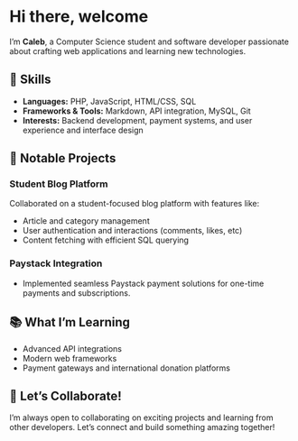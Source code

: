 # Hi there, welcome

I’m **Caleb**, a Computer Science student and software developer passionate about crafting web applications and learning new technologies.  

## 🔧 Skills  
- **Languages:** PHP, JavaScript, HTML/CSS, SQL
- **Frameworks & Tools:** Markdown, API integration, MySQL, Git
- **Interests:** Backend development, payment systems, and user experience and interface design

## 🌟 Notable Projects
### **Student Blog Platform**
Collaborated on a student-focused blog platform with features like:
- Article and category management
- User authentication and interactions (comments, likes, etc)
- Content fetching with efficient SQL querying

### **Paystack Integration**
- Implemented seamless Paystack payment solutions for one-time payments and subscriptions.

## 📚 What I’m Learning
- Advanced API integrations
- Modern web frameworks
- Payment gateways and international donation platforms

## 🤝 Let’s Collaborate!
I’m always open to collaborating on exciting projects and learning from other developers. Let’s connect and build something amazing together!


<!---
AwaniCaleb/AwaniCaleb is a ✨ special ✨ repository because its `README.md` (this file) appears on your GitHub profile.
You can click the Preview link to take a look at your changes.
--->
